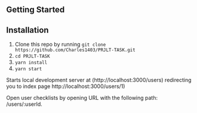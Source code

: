 ## Getting Started

## Installation 

1. Clone this repo by running `git clone https://github.com/Charles1403/PRJLT-TASK.git`
2. `cd PRJLT-TASK`
3. `yarn install`
4. `yarn start`

Starts local development server at (http://localhost:3000/users) redirecting you to index page http://localhost:3000/users/1)

Open user checklists by opening URL with the following path:
/users/:userId.

```